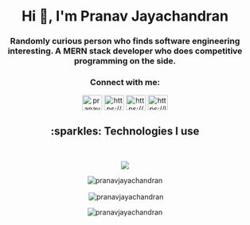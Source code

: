 <h1 align="center">Hi 👋, I'm Pranav Jayachandran</h1>
<h3 align="center">Randomly curious person who finds software engineering interesting. A MERN stack developer who does competitive programming on the side.</h3>

<h3 align="center">Connect with me:</h3>
<p align="center">
<a href="https://twitter.com/pranavpranj" target="blank"><img align="center" src="https://raw.githubusercontent.com/rahuldkjain/github-profile-readme-generator/master/src/images/icons/Social/twitter.svg" alt="pranavpranj" height="30" width="40" /></a>
<a href="https://www.linkedin.com/in/pranav-jayachandran-b971bb1b8?lipi=urn%3ali%3apage%3ad_flagship3_profile_view_base_contact_details%3bp9tuqzizsb6snmr93jcadg%3d%3d" target="blank"><img align="center" src="https://raw.githubusercontent.com/rahuldkjain/github-profile-readme-generator/master/src/images/icons/Social/linked-in-alt.svg" alt="https://www.linkedin.com/in/pranav-jayachandran-b971bb1b8?lipi=urn%3ali%3apage%3ad_flagship3_profile_view_base_contact_details%3bp9tuqzizsb6snmr93jcadg%3d%3d" height="30" width="40" /></a>
<a href="https://codeforces.com/profile/pranj" target="blank"><img align="center" src="https://raw.githubusercontent.com/rahuldkjain/github-profile-readme-generator/master/src/images/icons/Social/codeforces.svg" alt="https://codeforces.com/profile/pranj" height="30" width="40" /></a>
<a href="https://leetcode.com/pranj_/" target="blank"><img align="center" src="https://raw.githubusercontent.com/rahuldkjain/github-profile-readme-generator/master/src/images/icons/Social/leet-code.svg" alt="https://leetcode.com/pranj_/" height="30" width="40" /></a>
</p>

<h2 align="center">:sparkles: Technologies I use</h2>
<br>
<p align="center">
  <a href="https://skillicons.dev">
    <img src="https://skillicons.dev/icons?i=react,redux,nodejs,express,tailwind,vite,mongodb,vercel,js,html,css,py,firebase,c,cpp,cs,dotnetgit,github,postgres,ts,flask&perline=8" />
  </a>
</p>

<p align="center"><img align="center" src="https://github-readme-stats.vercel.app/api/top-langs?username=pranavjayachandran&show_icons=true&locale=en&layout=compact" alt="pranavjayachandran" /></p>

<p align="center">&nbsp;<img align="center" src="https://github-readme-stats.vercel.app/api?username=pranavjayachandran&show_icons=true&locale=en" alt="pranavjayachandran" /></p>

<p align="center"><img align="center" src="https://github-readme-streak-stats.herokuapp.com/?user=pranavjayachandran&" alt="pranavjayachandran" /></p>

